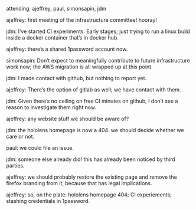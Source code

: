 attending: ajeffrey, paul, simonsapin, jdm

ajeffrey: first meeting of the infrastructure committee! hooray!

jdm: I’ve started CI experiments. Early stages; just trying to run a linux build inside a docker container that’s in docker hub.

ajeffrey: there’s a shared 1password account now.

simonsapin: Don’t expect to meaningfully contribute to future infrastructure work now; the AWS migration is all wrapped up at this point.

jdm: I made contact with github, but nothing to report yet.

ajeffrey: There’s the option of gitlab as well; we have contact with them.

jdm: Given there’s no ceiling on free CI minutes on github, I don’t see a reason to investigate them right now.

ajeffrey: any website stuff we should be aware of?

jdm: the hololens homepage is now a 404. we should decide whether we care or not.

paul: we could file an issue.

jdm: someone else already did! this has already been noticed by third parties.

ajeffrey: we should probably restore the existing page and remove the firefox branding from it, because that has legal implications.

ajeffrey: so, on the plate: hololens homepage 404; CI experiements; stashing credentials in 1password.

